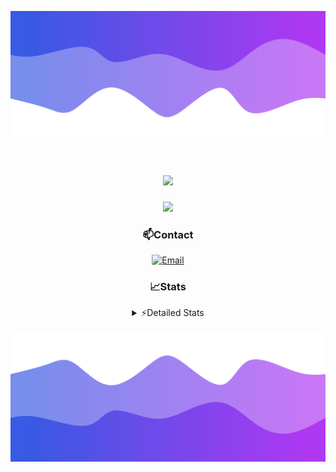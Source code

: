 ![Header](./header.png)
<div align="center">

<h1 align="center">
  <a href="https://git.io/typing-svg">
    <img src="https://readme-typing-svg.herokuapp.com/?lines=Hello,+There!+👋;This+is+chicho.;CEO+on+Hely+Development....;&center=true&size=25">
  </a>
</h1>
  
<p align="center">
  <img src="https://lanyard.cnrad.dev/api/852683595378196480" />
</p>

### 📫Contact
  [![Email](https://img.shields.io/badge/Email-gastondalla@gmail.com-04619f?style=for-the-badge&logo=gmail&logoColor=white)](mailto:gastondalla@gmail.com)
</br>  
### 📈Stats
<details>
    <summary> ⚡Detailed Stats</summary>
    <br/>

<!--START_SECTION:waka-->
![Code Time](http://img.shields.io/badge/Code%20Time-179%20hrs%2054%20mins-blue)

![Profile Views](http://img.shields.io/badge/Profile%20Views-2-blue)

**🐱 My GitHub Data** 

> 📦 37.8 kB Used in GitHub's Storage 
 > 
> 🏆 7 Contributions in the Year 2023
 > 
> 🚫 Not Opted to Hire
 > 
> 📜 6 Public Repositories 
 > 
> 🔑 9 Private Repositories 
 > 
**I'm a Night 🦉** 

```text
🌞 Morning                14 commits          █░░░░░░░░░░░░░░░░░░░░░░░░   04.15 % 
🌆 Daytime                49 commits          ████░░░░░░░░░░░░░░░░░░░░░   14.54 % 
🌃 Evening                158 commits         ████████████░░░░░░░░░░░░░   46.88 % 
🌙 Night                  116 commits         █████████░░░░░░░░░░░░░░░░   34.42 % 
```
📅 **I'm Most Productive on Tuesday** 

```text
Monday                   25 commits          ██░░░░░░░░░░░░░░░░░░░░░░░   07.42 % 
Tuesday                  65 commits          █████░░░░░░░░░░░░░░░░░░░░   19.29 % 
Wednesday                61 commits          █████░░░░░░░░░░░░░░░░░░░░   18.10 % 
Thursday                 37 commits          ███░░░░░░░░░░░░░░░░░░░░░░   10.98 % 
Friday                   48 commits          ████░░░░░░░░░░░░░░░░░░░░░   14.24 % 
Saturday                 48 commits          ████░░░░░░░░░░░░░░░░░░░░░   14.24 % 
Sunday                   53 commits          ████░░░░░░░░░░░░░░░░░░░░░   15.73 % 
```


📊 **This Week I Spent My Time On** 

```text
🕑︎ Time Zone: America/Argentina/Buenos_Aires

💬 Programming Languages: 
C#                       9 hrs 35 mins       ██████████░░░░░░░░░░░░░░░   39.94 % 
Python                   6 hrs 40 mins       ███████░░░░░░░░░░░░░░░░░░   27.77 % 
Other                    4 hrs 34 mins       █████░░░░░░░░░░░░░░░░░░░░   19.05 % 
HTML                     2 hrs 55 mins       ███░░░░░░░░░░░░░░░░░░░░░░   12.19 % 
JSON                     8 mins              ░░░░░░░░░░░░░░░░░░░░░░░░░   00.58 % 

🔥 Editors: 
Visual Studio            14 hrs 5 mins       ███████████████░░░░░░░░░░   58.67 % 
VS Code                  9 hrs 55 mins       ██████████░░░░░░░░░░░░░░░   41.33 % 

🐱‍💻 Projects: 
Unknown Project          7 hrs 33 mins       ████████░░░░░░░░░░░░░░░░░   31.45 % 
Hate                     6 hrs 47 mins       ███████░░░░░░░░░░░░░░░░░░   28.29 % 
StringExtractor          5 hrs 32 mins       ██████░░░░░░░░░░░░░░░░░░░   23.08 % 
Coder                    2 hrs 22 mins       ██░░░░░░░░░░░░░░░░░░░░░░░   09.88 % 
Palometa                 1 hr 45 mins        ██░░░░░░░░░░░░░░░░░░░░░░░   07.30 % 

💻 Operating System: 
Windows                  24 hrs 1 min        █████████████████████████   100.00 % 
```

**I Mostly Code in JavaScript** 

```text
JavaScript               8 repos             █████████░░░░░░░░░░░░░░░░   36.36 % 
CSS                      3 repos             ███░░░░░░░░░░░░░░░░░░░░░░   13.64 % 
C#                       2 repos             ██░░░░░░░░░░░░░░░░░░░░░░░   09.09 % 
Python                   2 repos             ██░░░░░░░░░░░░░░░░░░░░░░░   09.09 % 
Batchfile                1 repo              █░░░░░░░░░░░░░░░░░░░░░░░░   04.55 % 
```




 Last Updated on 26/06/2023 19:10:59 UTC
<!--END_SECTION:waka-->
</details>

![Footer](./footer.png)
